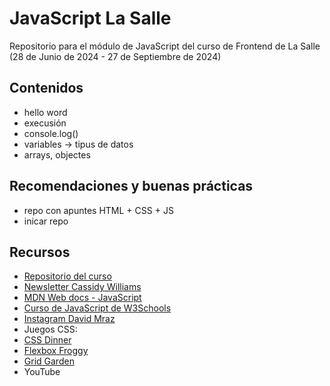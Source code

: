 # JavaScript La Salle

Repositorio para el módulo de JavaScript del curso de Frontend de La Salle (28 de Junio de 2024 - 27 de Septiembre de 2024)

## Contenidos

- hello word
- execusión
- console.log()
- variables -> tipus de datos
- arrays, objectes

## Recomendaciones y buenas prácticas

- repo con apuntes  HTML + CSS + JS
- inicar repo 

## Recursos

- [Repositorio del curso](https://github.com/Stratocaster0/javascript_lasalle)
- [Newsletter Cassidy Williams](https://cassidoo.co/newsletter/)
- [MDN Web docs - JavaScript](httpes://developer.mozilla.org/en-US/docs/Web/JavaScript)
- [Curso de  JavaScript de W3Schools](https://ww.w3schools.com/js/)
- [Instagram David Mraz](https://www.instagram.com/davidm_ai/)
-  Juegos CSS:
-  [CSS Dinner](https://www.flukeout.github.io/)
-  [Flexbox Froggy](https://flexboxfroggy.com/#es)
-  [Grid Garden](https://cssgridgarden.com/)
- YouTube